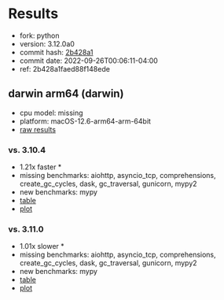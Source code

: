 # Results

- fork: python
- version: 3.12.0a0
- commit hash: [2b428a1](https://github.com/python/cpython/commit/2b428a1)
- commit date: 2022-09-26T00:06:11-04:00
- ref: 2b428a1faed88f148ede

## darwin arm64 (darwin)

- cpu model: missing
- platform: macOS-12.6-arm64-arm-64bit
- [raw results](bm-20220926-darwin-arm64-python-2b428a1faed88f148ede-3.12.0a0-2b428a1.json)

### vs. 3.10.4

- 1.21x faster \*
- missing benchmarks: aiohttp, asyncio_tcp, comprehensions, create_gc_cycles, dask, gc_traversal, gunicorn, mypy2
- new benchmarks: mypy
- [table](bm-20220926-darwin-arm64-python-2b428a1faed88f148ede-3.12.0a0-2b428a1-vs-3.10.4.md)
- [plot](bm-20220926-darwin-arm64-python-2b428a1faed88f148ede-3.12.0a0-2b428a1-vs-3.10.4.png)

### vs. 3.11.0

- 1.01x slower \*
- missing benchmarks: aiohttp, asyncio_tcp, comprehensions, create_gc_cycles, dask, gc_traversal, gunicorn, mypy2
- new benchmarks: mypy
- [table](bm-20220926-darwin-arm64-python-2b428a1faed88f148ede-3.12.0a0-2b428a1-vs-3.11.0.md)
- [plot](bm-20220926-darwin-arm64-python-2b428a1faed88f148ede-3.12.0a0-2b428a1-vs-3.11.0.png)

